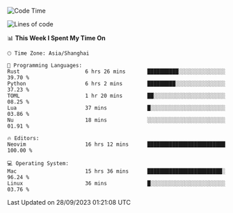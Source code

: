 <!--START_SECTION:waka-->
![Code Time](http://img.shields.io/badge/Code%20Time-1%2C626%20hrs%2013%20mins-blue)

![Lines of code](https://img.shields.io/badge/From%20Hello%20World%20I%27ve%20Written-287.2%20thousand%20lines%20of%20code-blue)

📊 **This Week I Spent My Time On** 

```text
🕑︎ Time Zone: Asia/Shanghai

💬 Programming Languages: 
Rust                     6 hrs 26 mins       ██████████░░░░░░░░░░░░░░░   39.70 % 
Python                   6 hrs 2 mins        █████████░░░░░░░░░░░░░░░░   37.23 % 
TOML                     1 hr 20 mins        ██░░░░░░░░░░░░░░░░░░░░░░░   08.25 % 
Lua                      37 mins             █░░░░░░░░░░░░░░░░░░░░░░░░   03.86 % 
Nu                       18 mins             ░░░░░░░░░░░░░░░░░░░░░░░░░   01.91 % 

🔥 Editors: 
Neovim                   16 hrs 12 mins      █████████████████████████   100.00 % 

💻 Operating System: 
Mac                      15 hrs 36 mins      ████████████████████████░   96.24 % 
Linux                    36 mins             █░░░░░░░░░░░░░░░░░░░░░░░░   03.76 % 
```


 Last Updated on 28/09/2023 01:21:08 UTC
<!--END_SECTION:waka-->
